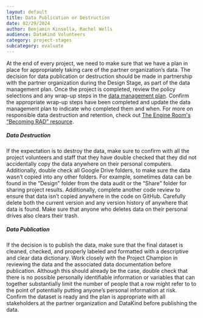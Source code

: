 ```yaml
---
layout: default
title: Data Publication or Destruction
date: 02/29/2024
author: Benjamin Kinsella, Rachel Wells
audience: DataKind Volunteers
category: project-stages
subcategory: evaluate
---
```


At the end of every project, we need to make sure that we have a plan in place for appropriately taking care of the partner organization’s data. The decision for data publication or destruction should be made in partnership with the partner organization during the Design Stage, as part of the data management plan. Once the project is completed, review the policy selections and any wrap\-up steps in the [data management plan](/project-stages/design/data_storage_security_and_management_processes). Confirm the appropriate wrap\-up steps have been completed and update the data management plan to indicate who completed them and when. For more on responsible data destruction and retention, check out [The Engine Room's “Becoming RAD” resource](https://www.theengineroom.org/becoming-rad-new-resource-for-organisations-who-want-to-develop-plans-for-retention-archiving-and-disposal/).


##### Data Destruction


If the expectation is to destroy the data, make sure to confirm with all the project volunteers and staff that they have double checked that they did not accidentally copy the data anywhere on their personal computers. Additionally, double check all Google Drive folders, to make sure the data wasn’t copied into any other folders. For example, sometimes data can be found in the “Design” folder from the data audit or the “Share” folder for sharing project results. Additionally, complete another code review to ensure that data isn’t copied anywhere in the code on GitHub. Carefully delete both the current version and any version history of anywhere that data is found. Make sure that anyone who deletes data on their personal drives also clears their trash.


##### Data Publication


If the decision is to publish the data, make sure that the final dataset is cleaned, checked, and properly labeled and formatted with a descriptive and clear data dictionary. Work closely with the Project Champion in reviewing the data and the associated data documentation before publication. Although this should already be the case, double check that there is no possible personally identifiable information or variables that can together substantially limit the number of people that a row might refer to to the point of potentially putting anyone’s personal information at risk. Confirm the dataset is ready and the plan is appropriate with all stakeholders at the partner organization and DataKind before publishing the data. 